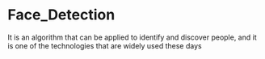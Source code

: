 # Face_Detection
It is an algorithm that can be applied to identify and discover people, and it is one of the technologies that are widely used these days
